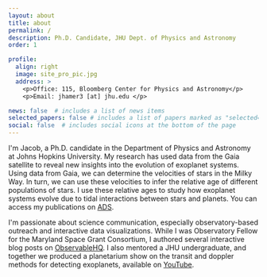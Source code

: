 ```yaml
---
layout: about
title: about
permalink: /
description: Ph.D. Candidate, JHU Dept. of Physics and Astronomy
order: 1

profile:
  align: right
  image: site_pro_pic.jpg
  address: >
    <p>Office: 115, Bloomberg Center for Physics and Astronomy</p>
    <p>Email: jhamer3 [at] jhu.edu </p>

news: false  # includes a list of news items
selected_papers: false # includes a list of papers marked as "selected={true}"
social: false  # includes social icons at the bottom of the page
---
```

<meta name="keywords" content="Jacob, Hamer, Jacob Hamer, Jacob H Hamer, exoplanets, physics,
astronomy, astrophysics, statistics, data science, astronomer,
astrophysicist, data scientist, Baldwin Senior High School, CUNY Hunter College, CUNY Macaulay Honors College,
CUNY Macaulay Honors College at Hunter College, Hunter College, Johns Hopkins University,
The Johns Hopkins University" />

I'm Jacob, a Ph.D. candidate in the Department of Physics and Astronomy at 
Johns Hopkins University. My research has used data from the Gaia satellite
to reveal new insights into the evolution of exoplanet systems. Using data from Gaia,
we can determine the velocities of stars in the Milky Way. In turn, we can use these 
velocities to infer the relative age of different populations of stars. I use these relative ages
to study how exoplanet systems evolve due to tidal interactions between stars and planets. You can 
access my publications on [ADS](https://ui.adsabs.harvard.edu/search/q=%22Hamer%2C%20Jacob%20H.%22%20year%3A2016-&sort=date%20desc%2C%20bibcode%20desc&p_=0).

I'm passionate about science communication, especially observatory-based outreach
and interactive data visualizations. While I was Observatory Fellow for the Maryland 
Space Grant Consortium, I authored several interactive blog posts on 
[ObservableHQ](https://observablehq.com/search?query=jhhamer&onlyOwner=false&sort=created&direction=desc). I also mentored a 
JHU undergraduate, and together we produced a planetarium show 
on the transit and doppler methods for detecting exoplanets, available on 
[YouTube](https://www.youtube.com/watch?v=_vlDmQSgOK8).

